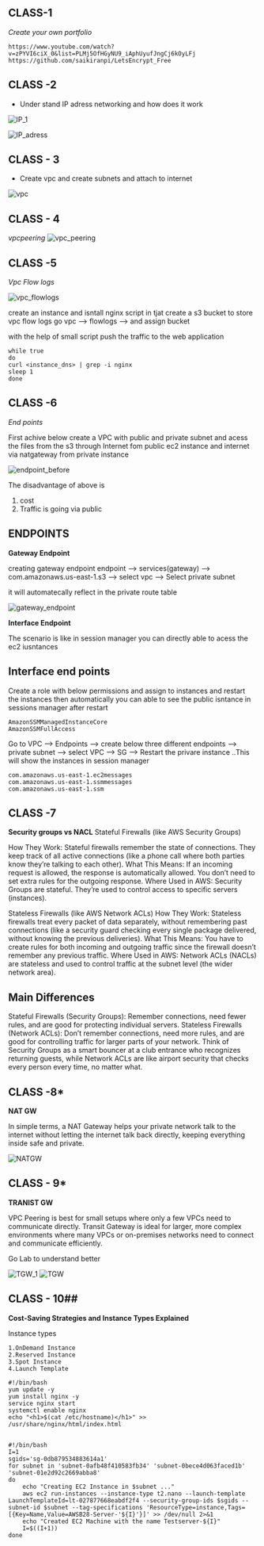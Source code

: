 ## CLASS-1
*Create your own portfolio*
```
https://www.youtube.com/watch?v=zPYVI6ciX_0&list=PLMj5OfHGyNU9_iAphUyufJngCj6kOyLFj
https://github.com/saikiranpi/LetsEncrypt_Free
```
## CLASS -2
* Under stand IP adress networking and how does it work


![IP_1](https://github.com/user-attachments/assets/45c31c63-5057-4727-a9ce-03dad04bfddc)


![IP_adress](https://github.com/user-attachments/assets/46c7e22f-b8b6-49c7-be70-27ae3aad1450)
  

## CLASS - 3
* Create vpc and create subnets and attach to internet

  
![vpc](https://github.com/user-attachments/assets/1c1bd972-bc4a-4384-8521-2bb94923ab55)

## CLASS - 4

*vpcpeering*
![vpc_peering](https://github.com/user-attachments/assets/3bceb1aa-571e-43f0-bcee-cedf914f6ab8)

## CLASS -5 

*Vpc Flow logs*

![vpc_flowlogs](https://github.com/user-attachments/assets/b77e0644-baf9-453d-bd72-7359b2b621b2)

create an instance and isntall nginx script in tjat
create a s3 bucket to store vpc flow logs
go vpc --> flowlogs --> and assign bucket 

with the help of small script push the traffic to the web application

```
while true
do 
curl <instance_dns> | grep -i nginx
sleep 1
done
```

## CLASS -6

*End points*

First achive below 
create a VPC with public and private subnet and acess the files from the s3 through Internet fom public ec2 instance and internet via natgateway from private instance

![endpoint_before](https://github.com/user-attachments/assets/14aafb4a-18b4-454b-b53c-8f4a3c249677)

The disadvantage of above is 
1. cost
2. Traffic is going via public


**ENDPOINTS**
-------------

**Gateway Endpoint**

creating gateway endpoint
endpoint --> services(gateway) --> com.amazonaws.us-east-1.s3 --> select vpc --> Select private subnet 

it will automatecally reflect in the private route table

![gateway_endpoint](https://github.com/user-attachments/assets/460f24f3-88b8-4110-acca-694a917796d1)


**Interface Endpoint**

The scenario is like in session manager you can directly able to acess the ec2 iusntances 

Interface end points
---------------------
Create a role with below permissions and assign to instances and restart the instances  then automatically you can able to see the public isntance in sessions manager after restart
```
AmazonSSMManagedInstanceCore
AmazonSSMFullAccess
```

Go to VPC --> Endpoints --> create below three different endpoints --> private subnet --> select VPC --> SG --> Restart the privare instance ..This will show the instances in session manager
```
com.amazonaws.us-east-1.ec2messages
com.amazonaws.us-east-1.ssmmessages
com.amazonaws.us-east-1.ssm
```
## CLASS -7

**Security groups vs NACL**
Stateful Firewalls (like AWS Security Groups)

How They Work: Stateful firewalls remember the state of connections. They keep track of all active connections (like a phone call where both parties know they’re talking to each other).
What This Means: If an incoming request is allowed, the response is automatically allowed. You don’t need to set extra rules for the outgoing response.
Where Used in AWS: Security Groups are stateful. They’re used to control access to specific servers (instances).


Stateless Firewalls (like AWS Network ACLs)
How They Work: Stateless firewalls treat every packet of data separately, without remembering past connections (like a security guard checking every single package delivered, without knowing the previous deliveries).
What This Means: You have to create rules for both incoming and outgoing traffic since the firewall doesn’t remember any previous traffic.
Where Used in AWS: Network ACLs (NACLs) are stateless and used to control traffic at the subnet level (the wider network area).


Main Differences
-----------------
Stateful Firewalls (Security Groups): Remember connections, need fewer rules, and are good for protecting individual servers.
Stateless Firewalls (Network ACLs): Don’t remember connections, need more rules, and are good for controlling traffic for larger parts of your network.
Think of Security Groups as a smart bouncer at a club entrance who recognizes returning guests, while Network ACLs are like airport security that checks every person every time, no matter what.

## CLASS -8*

**NAT GW**

In simple terms, a NAT Gateway helps your private network talk to the internet without letting the internet talk back directly, keeping everything inside safe and private.

![NATGW](https://github.com/user-attachments/assets/83a37330-8806-4e91-8130-1e9e77ed36be)

## CLASS - 9*
**TRANIST GW**

VPC Peering is best for small setups where only a few VPCs need to communicate directly.
Transit Gateway is ideal for larger, more complex environments where many VPCs or on-premises networks need to connect and communicate efficiently.

Go Lab to understand better 

![TGW_1](https://github.com/user-attachments/assets/193252e3-acaa-4ef3-a58f-8e8809ad45b7)
![TGW](https://github.com/user-attachments/assets/2f4326bf-f2f1-40e3-b366-87c73ea66af2)

## CLASS - 10##
**Cost-Saving Strategies and Instance Types Explained**

Instance types
```
1.OnDemand Instance
2.Reserved Instance
3.Spot Instance
4.Launch Template
```

```
#!/bin/bash
yum update -y
yum install nginx -y
service nginx start
systemctl enable nginx
echo "<h1>$(cat /etc/hostname)</h1>" >> /usr/share/nginx/html/index.html


#!/bin/bash
I=1
sgids='sg-0db879534883614a1'
for subnet in 'subnet-0afb48f410583fb34' 'subnet-0bece4d063faced1b' 'subnet-01e2d92c2669abba8'
do
    echo "Creating EC2 Instance in $subnet ..."
    aws ec2 run-instances --instance-type t2.nano --launch-template LaunchTemplateId=lt-027877668eabdf2f4 --security-group-ids $sgids --subnet-id $subnet --tag-specifications 'ResourceType=instance,Tags=[{Key=Name,Value=AWSB28-Server-'${I}'}]' >> /dev/null 2>&1
    echo "Created EC2 Machine with the name Testserver-${I}"
    I=$((I+1))
done
```







